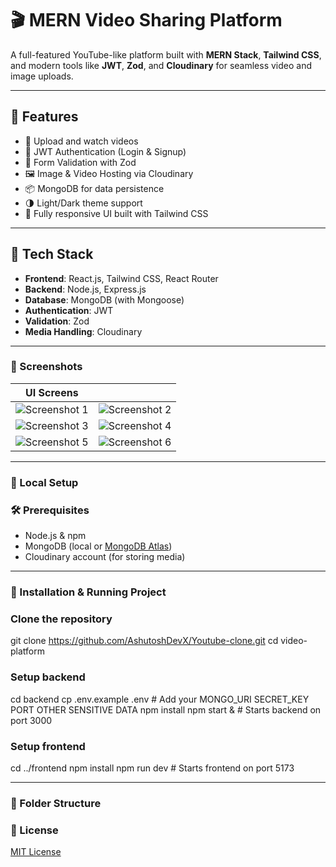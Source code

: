 # 🎬 MERN Video Sharing Platform

A full-featured YouTube-like platform built with **MERN Stack**, **Tailwind CSS**, and modern tools like **JWT**, **Zod**, and **Cloudinary** for seamless video and image uploads.

---

## 🚀 Features

- 🎥 Upload and watch videos
- 🔐 JWT Authentication (Login & Signup)
- 🧾 Form Validation with Zod
- 🖼️ Image & Video Hosting via Cloudinary
- 📦 MongoDB for data persistence
- 🌗 Light/Dark theme support
- 🧠 Fully responsive UI built with Tailwind CSS

---

## 🧰 Tech Stack

- **Frontend**: React.js, Tailwind CSS, React Router
- **Backend**: Node.js, Express.js
- **Database**: MongoDB (with Mongoose)
- **Authentication**: JWT
- **Validation**: Zod
- **Media Handling**: Cloudinary

---

### 📸 Screenshots

| UI Screens | |
|-----------|--|
| ![Screenshot 1](https://github.com/AshutoshDevX/Youtube-clone/blob/main/frontend/src/assets/home.png) | ![Screenshot 2](https://github.com/AshutoshDevX/Youtube-clone/blob/main/frontend/src/assets/signup-signin.png) |
| ![Screenshot 3](https://github.com/AshutoshDevX/Youtube-clone/blob/main/frontend/src/assets/uploadVideo.png) | ![Screenshot 4](https://github.com/AshutoshDevX/Youtube-clone/blob/main/frontend/src/assets/profile.png) |
| ![Screenshot 5](https://github.com/AshutoshDevX/Youtube-clone/blob/main/frontend/src/assets/channelInfo.png) | ![Screenshot 6](https://github.com/AshutoshDevX/Youtube-clone/blob/main/frontend/src/assets/comments.png) |

---

### 🔧 Local Setup

### 🛠️ Prerequisites

- Node.js & npm
- MongoDB (local or [MongoDB Atlas](https://www.mongodb.com/cloud/atlas))
- Cloudinary account (for storing media)

---

### 🧪 Installation & Running Project


### Clone the repository
git clone https://github.com/AshutoshDevX/Youtube-clone.git
cd video-platform

### Setup backend
cd backend
cp .env.example .env   # Add your MONGO_URI SECRET_KEY  PORT OTHER SENSITIVE DATA
npm install
npm start &            # Starts backend on port 3000

### Setup frontend
cd ../frontend
npm install
npm run dev            # Starts frontend on port 5173


---

### 📁 Folder Structure




### 📜 License

[MIT License](LICENSE)
